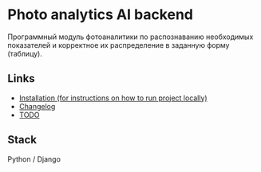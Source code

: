 # Photo analytics AI backend

Программный модуль фотоаналитики по распознаванию необходимых показателей и корректное их распределение в заданную форму (таблицу).

## Links
* [Installation (for instructions on how to run project locally)](docs/INSTALL.md)
* [Changelog](docs/CHANGELOG.md)
* [TODO](docs/TODO.md)

## Stack

Python / Django
